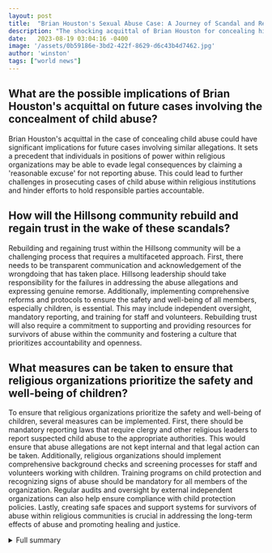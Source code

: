 ```yaml
---
layout: post
title:  "Brian Houston's Sexual Abuse Case: A Journey of Scandal and Resignation"
description: "The shocking acquittal of Brian Houston for concealing his father's sexual abuse is just one piece of a larger scandal that has rocked the Hillsong community. This article dives deep into the events surrounding the case, shedding light on the allegations, the resignation, and the ongoing legal proceedings."
date:   2023-08-19 03:04:16 -0400
image: '/assets/0b59186e-3bd2-422f-8629-d6c43b4d7462.jpg'
author: 'winston'
tags: ["world news"]
---
```


## What are the possible implications of Brian Houston's acquittal on future cases involving the concealment of child abuse?
Brian Houston's acquittal in the case of concealing child abuse could have significant implications for future cases involving similar allegations. It sets a precedent that individuals in positions of power within religious organizations may be able to evade legal consequences by claiming a 'reasonable excuse' for not reporting abuse. This could lead to further challenges in prosecuting cases of child abuse within religious institutions and hinder efforts to hold responsible parties accountable.

## How will the Hillsong community rebuild and regain trust in the wake of these scandals?
Rebuilding and regaining trust within the Hillsong community will be a challenging process that requires a multifaceted approach. First, there needs to be transparent communication and acknowledgement of the wrongdoing that has taken place. Hillsong leadership should take responsibility for the failures in addressing the abuse allegations and expressing genuine remorse. Additionally, implementing comprehensive reforms and protocols to ensure the safety and well-being of all members, especially children, is essential. This may include independent oversight, mandatory reporting, and training for staff and volunteers. Rebuilding trust will also require a commitment to supporting and providing resources for survivors of abuse within the community and fostering a culture that prioritizes accountability and openness.

## What measures can be taken to ensure that religious organizations prioritize the safety and well-being of children?
To ensure that religious organizations prioritize the safety and well-being of children, several measures can be implemented. First, there should be mandatory reporting laws that require clergy and other religious leaders to report suspected child abuse to the appropriate authorities. This would ensure that abuse allegations are not kept internal and that legal action can be taken. Additionally, religious organizations should implement comprehensive background checks and screening processes for staff and volunteers working with children. Training programs on child protection and recognizing signs of abuse should be mandatory for all members of the organization. Regular audits and oversight by external independent organizations can also help ensure compliance with child protection policies. Lastly, creating safe spaces and support systems for survivors of abuse within religious communities is crucial in addressing the long-term effects of abuse and promoting healing and justice.


<details>
        <summary>Full summary</summary>
<p>In a shocking turn of events, Brian Houston, the founder and former leader of the megachurch Hillsong, has been acquitted of concealing his father's sexual abuse of a child. The court case, which has been closely followed by millions around the world, came to an end with Magistrate Gareth Christofi finding Houston had a 'reasonable excuse' for not alerting authorities.</p>
<p>Houston's father, Frank Houston, confessed in 1999 to sexually assaulting a young boy decades before. However, Brian Houston did not inform the authorities about his father's confession, a decision he justified by claiming that the victim did not want it reported.</p>
<p>The acquittal may bring some relief to Brian Houston, but it does not absolve him of the allegations surrounding his own behavior. After an internal investigation by the church's board, Houston has resigned from his position at Hillsong, citing a breach of the church's code of conduct towards two women.</p>
<p>The resignation was not unexpected, considering the mounting scandals surrounding Houston. In addition to the misconduct allegations, Brian Houston also faces criminal charges related to concealing his father's sexual abuse. He has pleaded not guilty and vehemently maintains his innocence. The court processes are expected to take up most of 2022.</p>
<p>The sexual abuse allegations against Frank Houston have cast a dark shadow over the Hillsong community. Despite Brian sacking his father in 1999 and effectively terminating his ministry career, questions have been raised about Brian's handling of the abuse allegations and whether he covered up the abuse.</p>
<p>In response to these revelations, Hillsong has taken steps to address the abuse allegations and support the affected community. While the specifics of their actions are unknown, the focus remains on transparency, accountability, and ensuring the safety and well-being of children.</p>
<p>The Hillsong community and the wider public have been deeply affected by these events. It serves as a powerful reminder of the importance of reporting child abuse and neglect. To aid in this effort, a free online training program has been developed in Tennessee to educate the public on reporting child abuse and to provide information on the process, policies, laws, and expectations for reporters.</p>
<p>As the court case continues and the Hillsong community seeks to heal, the story is far from over. Brian Houston's acquittal and subsequent resignation mark significant turning points in this scandal, but the true impact and consequences are yet to be fully realized.</p>
</details>